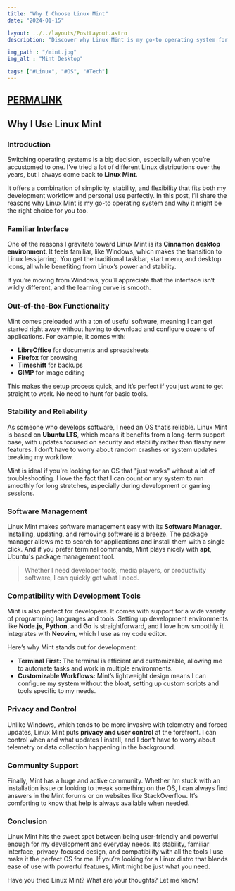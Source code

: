 ```yaml
---
title: "Why I Choose Linux Mint"
date: "2024-01-15"

layout: ../../layouts/PostLayout.astro
description: "Discover why Linux Mint is my go-to operating system for both development and everyday use."

img_path : "/mint.jpg"
img_alt : "Mint Desktop"

tags: ["#Linux", "#OS", "#Tech"]
---
```


## [PERMALINK](https://sieep-coding.github.io/posts/buffer_overflow#Why_I_Use_Linux_Mint)

## Why I Use Linux Mint

### Introduction

Switching operating systems is a big decision, especially when you’re accustomed to one. I’ve tried a lot of different Linux distributions over the years, but I always come back to **Linux Mint**. 

It offers a combination of simplicity, stability, and flexibility that fits both my development workflow and personal use perfectly. In this post, I’ll share the reasons why Linux Mint is my go-to operating system and why it might be the right choice for you too.

### Familiar Interface

One of the reasons I gravitate toward Linux Mint is its **Cinnamon desktop environment**. It feels familiar, like Windows, which makes the transition to Linux less jarring. You get the traditional taskbar, start menu, and desktop icons, all while benefiting from Linux’s power and stability. 

If you’re moving from Windows, you’ll appreciate that the interface isn’t wildly different, and the learning curve is smooth.

### Out-of-the-Box Functionality

Mint comes preloaded with a ton of useful software, meaning I can get started right away without having to download and configure dozens of applications. For example, it comes with:

- **LibreOffice** for documents and spreadsheets
- **Firefox** for browsing
- **Timeshift** for backups
- **GIMP** for image editing

This makes the setup process quick, and it’s perfect if you just want to get straight to work. No need to hunt for basic tools.

### Stability and Reliability

As someone who develops software, I need an OS that’s reliable. Linux Mint is based on **Ubuntu LTS**, which means it benefits from a long-term support base, with updates focused on security and stability rather than flashy new features. I don’t have to worry about random crashes or system updates breaking my workflow.

Mint is ideal if you're looking for an OS that "just works" without a lot of troubleshooting. I love the fact that I can count on my system to run smoothly for long stretches, especially during development or gaming sessions.

### Software Management

Linux Mint makes software management easy with its **Software Manager**. Installing, updating, and removing software is a breeze. The package manager allows me to search for applications and install them with a single click. And if you prefer terminal commands, Mint plays nicely with **apt**, Ubuntu's package management tool.

> Whether I need developer tools, media players, or productivity software, I can quickly get what I need.

### Compatibility with Development Tools

Mint is also perfect for developers. It comes with support for a wide variety of programming languages and tools. Setting up development environments like **Node.js**, **Python**, and **Go** is straightforward, and I love how smoothly it integrates with **Neovim**, which I use as my code editor.

Here’s why Mint stands out for development:

- **Terminal First:** The terminal is efficient and customizable, allowing me to automate tasks and work in multiple environments.
- **Customizable Workflows:** Mint’s lightweight design means I can configure my system without the bloat, setting up custom scripts and tools specific to my needs.

### Privacy and Control

Unlike Windows, which tends to be more invasive with telemetry and forced updates, Linux Mint puts **privacy and user control** at the forefront. I can control when and what updates I install, and I don’t have to worry about telemetry or data collection happening in the background.

### Community Support

Finally, Mint has a huge and active community. Whether I’m stuck with an installation issue or looking to tweak something on the OS, I can always find answers in the Mint forums or on websites like StackOverflow. It’s comforting to know that help is always available when needed.

### Conclusion

Linux Mint hits the sweet spot between being user-friendly and powerful enough for my development and everyday needs. Its stability, familiar interface, privacy-focused design, and compatibility with all the tools I use make it the perfect OS for me. If you’re looking for a Linux distro that blends ease of use with powerful features, Mint might be just what you need.

Have you tried Linux Mint? What are your thoughts? Let me know!
